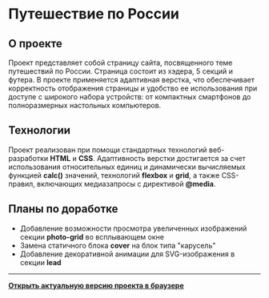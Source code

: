# Путешествие по России

## О проекте

Проект представляет собой страницу сайта, посвященного теме путешествий по России. Страница состоит из хэдера, 5 секций и футера. В проекте применяется адаптивная верстка, что обеспечивает корректность отображения страницы и удобство ее использования при доступе с широкого набора устройств: от компактных смартфонов до полноразмерных настольных компьютеров.

## Технологии

Проект реализован при помощи стандартных технологий веб-разработки **HTML** и **CSS**. Адаптивность верстки достигается за счет использования относительных единиц и динамически вычисляемых функцией **calc()** значений, технологий **flexbox** и **grid**, а также CSS-правил, включающих медиазапросы с директивой **@media**.

##  Планы по доработке

* Добавление возможности просмотра увеличенных изображений секции **photo-grid** во всплывающем окне
* Замена статичного блока **cover** на блок типа "карусель"
* Добавление декоративной анимации для SVG-изображения в секции **lead**

___

**[Открыть актуальную версию проекта в браузере](https://keepitdown.github.io/russian-travel-bootcamp/index.html)**